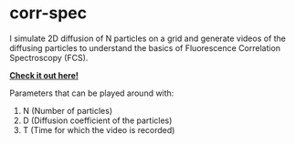 # corr-spec
I simulate 2D diffusion of N particles on a grid and generate videos of the diffusing particles to understand the basics of Fluorescence Correlation Spectroscopy (FCS).

[**Check it out here!**](https://shivchitinous.github.io/corr-spec/fcs)

Parameters that can be played around with:

1. N (Number of particles)
2. D (Diffusion coefficient of the particles)
3. T (Time for which the video is recorded)
